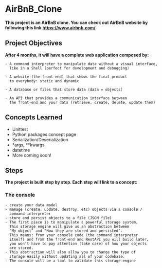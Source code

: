 # AirBnB_Clone

**This project is an AirBnB clone. You can check out AirBnB website
by following this link https://www.airbnb.com/**

## Project Objectives

**After 4 months, it will have a complete web application composed by:**

	- A command interpreter to manipulate data without a visual interface,
	  like in a Shell (perfect for development and debugging)

	- A website (the front-end) that shows the final product
	  to everybody: static and dynamic

	- A database or files that store data (data = objects)

	- An API that provides a communication interface between
	  the front-end and your data (retrieve, create, delete, update them)

## Concepts Learned

- Unittest
- Python packages concept page
- Serialization/Deserialization
- *args, **kwargs
- datetime
- More coming soon!

## Steps
**The project is built step by step. Each step will link to a concept:**

### 	The console

	- create your data model
	- manage (create, update, destroy, etc) objects via a console /
	  command interpreter
	- store and persist objects to a file (JSON file)
	- The first piece is to manipulate a powerful storage system. 
	  This storage engine will give us an abstraction between 
	  “My object” and “How they are stored and persisted”. 
	  This means: from your console code (the command interpreter 
	  itself) and from the front-end and RestAPI you will build later,
	  you won’t have to pay attention (take care) of how your objects
	  are stored.
	- This abstraction will also allow you to change the type of 
	  storage easily without updating all of your codebase.
	- The console will be a tool to validate this storage engine
